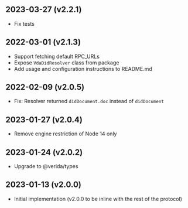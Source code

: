 2023-03-27 (v2.2.1)
-------------------

- Fix tests

2022-03-01 (v2.1.3)
-------------------

- Support fetching default RPC_URLs
- Expose `VdaDidResolver` class from package
- Add usage and configuration instructions to README.md

2022-02-09 (v2.0.5)
-------------------

- Fix: Resolver returned `didDocument.doc` instead of `didDocument`

2023-01-27 (v2.0.4)
-------------------

- Remove engine restriction of Node 14 only

2023-01-24 (v2.0.2)
-------------------

- Upgrade to @verida/types

2023-01-13 (v2.0.0)
-------------------

- Initial implementation (v2.0.0 to be inline with the rest of the protocol)